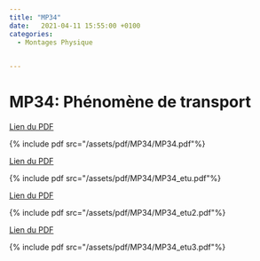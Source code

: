 ```yaml
---
title: "MP34"
date:   2021-04-11 15:55:00 +0100
categories:
  - Montages Physique

  
---
```


# MP34: Phénomène de transport

[Lien du PDF](/assets/pdf/MP34/MP34.pdf)

{% include pdf src="/assets/pdf/MP34/MP34.pdf"%}

[Lien du PDF](/assets/pdf/MP34/MP34_etu.pdf)

{% include pdf src="/assets/pdf/MP34/MP34_etu.pdf"%}

[Lien du PDF](/assets/pdf/MP34/MP34_etu2.pdf)

{% include pdf src="/assets/pdf/MP34/MP34_etu2.pdf"%}

[Lien du PDF](/assets/pdf/MP34/MP34_etu3.pdf)

{% include pdf src="/assets/pdf/MP34/MP34_etu3.pdf"%}
